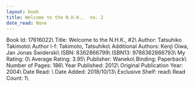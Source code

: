 ```yaml
---
layout: book
title: Welcome to the N.H.K.,  no. 2
date_read: None
---
```


Book Id: 17616022\ 
Title: Welcome to the N.H.K., #2\ 
Author: Tatsuhiko Takimoto\ 
Author l-f: Takimoto, Tatsuhiko\ 
Additional Authors: Kenji Oiwa, Jan Jonas Świderski\ 
ISBN: 8362866799\ 
ISBN13: 9788362866793\ 
My Rating: 0\ 
Average Rating: 3.95\ 
Publisher: Waneko\ 
Binding: Paperback\ 
Number of Pages: 186\ 
Year Published: 2012\ 
Original Publication Year: 2004\ 
Date Read: \ 
Date Added: 2018/10/13\ 
Exclusive Shelf: read\ 
Read Count: 1\ 

